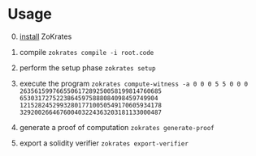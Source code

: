# Usage
0. [install](https://zokrates.github.io/gettingstarted.html) ZoKrates

1. compile ```zokrates compile -i root.code```

2. perform the setup phase ```zokrates setup```

3. execute the program ```zokrates compute-witness -a 0 0 0 5 5 0 0 0 263561599766550617289250058199814760685 65303172752238645975888084098459749904 121528245299328017710050549170605934178 329200266467600403224363203181133000487```

4. generate a proof of computation ```zokrates generate-proof```

5. export a solidity verifier ```zokrates export-verifier```
